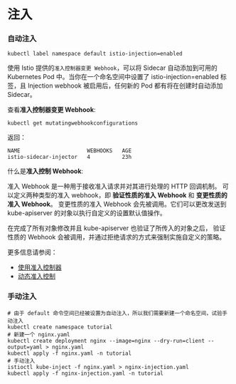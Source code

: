 # 注入

### 自动注入

```shell
kubectl label namespace default istio-injection=enabled
```

使用 Istio 提供的`准入控制器变更 Webhook`，可以将 Sidecar 自动添加到可用的 Kubernetes Pod 中。当你在一个命名空间中设置了 istio-injection=enabled 标签，且 Injection webhook 被启用后，任何新的 Pod 都有将在创建时自动添加 Sidecar。

查看**准入控制器变更 Webhook**:

```shell
kubectl get mutatingwebhookconfigurations
```

返回：
```shell
NAME                     WEBHOOKS   AGE
istio-sidecar-injector   4          23h
```

什么是**准入控制 Webhook**:

准入 Webhook 是一种用于接收准入请求并对其进行处理的 HTTP 回调机制。 可以定义两种类型的准入 webhook，即 **验证性质的准入 Webhook** 和 **变更性质的准入 Webhook**。 变更性质的准入 Webhook 会先被调用。它们可以更改发送到 kube-apiserver 的对象以执行自定义的设置默认值操作。

在完成了所有对象修改并且 kube-apiserver 也验证了所传入的对象之后， 验证性质的 Webhook 会被调用，并通过拒绝请求的方式来强制实施自定义的策略。

更多信息请参阅：

* [使用准入控制器](https://kubernetes.io/zh/docs/reference/access-authn-authz/admission-controllers/)
* [动态准入控制](https://kubernetes.io/zh/docs/reference/access-authn-authz/extensible-admission-controllers/)

### 手动注入

```shell
# 由于 default 命令空间已经被设置为自动注入，所以我们需要新建一个命名空间，试验手动注入
kubectl create namespace tutorial
# 新建一个 nginx.yaml
kubectl create deployment nginx --image=nginx --dry-run=client --output=yaml > nginx.yaml
kubectl apply -f nginx.yaml -n tutorial
# 手动注入
istioctl kube-inject -f nginx.yaml > nginx-injection.yaml
kubectl apply -f nginx-injection.yaml -n tutorial
```